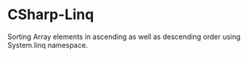 # CSharp-Linq
Sorting Array elements in ascending as well as descending order using System.linq namespace.
